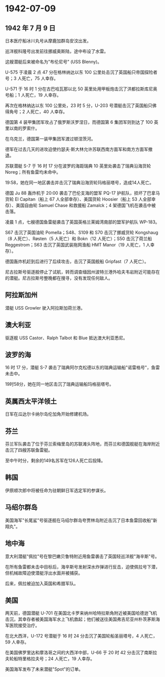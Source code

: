 # 1942-07-09

## 1942 年 7 月 9 日

日本医疗船冰川丸号从摩鹿加群岛安汶出发。

巡洋舰科隆号出发前往挪威奥斯陆，途中布设了水雷。

这艘潜艇后来被命名为"布伦尼号" (USS Blenny)。

U-575 于凌晨 2 点 47 分在格林纳达以东 100
公里处击沉了英国船只帝国探险者号；3 人死亡，75 人幸存。

U-571 于 16 时 1 分在古巴哈瓦那以北 50
英里处用甲板炮击沉了洪都拉斯库尼奥号船；1 人死亡，19 人幸存。

再次在格林纳达以东 100 公里处，23 时 5 分，U-203
号潜艇击沉了英国船只佛得角号；2 人死亡，40 人幸存。

德国第 4 装甲集团军攻占了俄罗斯沃罗涅日，而德国第 6 集团军则到达了 100
英里以南的罗索什。

在乌克兰，德国第一装甲集团军渡过顿涅茨河。

德军在过去几天的进攻迫使约瑟夫·斯大林允许苏联西南方面军和南方方面军撤退。

苏联潜艇 S-7 于 16 时 17 分在波罗的海距瑞典 10 英里处袭击了瑞典沿海货轮
Noreg；所有鱼雷均未命中。

19:58，她在同一地区袭击并击沉了瑞典沿海货轮玛格丽塔号，造成14人死亡。

德国 Ju 88 轰炸机于 20:00 袭击了巴伦支海的盟军 PQ-17
护航队，损坏了巴拿马货轮 El Capitan（船上 67 人全部幸存）、美国货轮
Hoosier（船上 53 人全部幸存）、美国自由轮 Samuel Chase 和救援船
Zamalck；4 架德国飞机在袭击中被击落。

凌晨 1 点，七艘德国鱼雷艇袭击了英国英格兰莱姆湾南部的盟军护航队 WP-183。

S67 击沉了英国油轮 Pomella；S48、S109 和 S70 击沉了挪威货轮 Kongshaug（8
人死亡）、Røsten（5 人死亡）和 Bokn（12 人死亡）；S50 击沉了荷兰船
Reggestrom；S63 击沉了英国武装拖网渔船 HMT Manor（19 人死亡，1
人幸存）。

德国轰炸机赶到后进行了后续攻击，击沉了英国舰船 Gripfast（7 人死亡）。

尼古拉斯号驱逐舰停止了试航，转而调查缅因州波特兰港外哈夫韦岩附近可能存在的潜艇。尼古拉斯号整晚都在搜寻，没有发现任何敌人。

## 阿拉斯加州

潜艇 USS Growler 驶入阿拉斯加荷兰港。

## 澳大利亚

驱逐舰 USS Castor、Ralph Talbot 和 Blue 抵达澳大利亚悉尼。

## 波罗的海

16 时 17 分，潜艇 S-7
袭击了瑞典阿尔克松德以东的瑞典运输船"诺雷格号"，鱼雷未击中。

19时58分，她在同一地区击沉了瑞典运输船玛格丽塔号。

## 英属西太平洋领土

日军在瓜达尔卡纳尔岛伦加角开始修建机场。

## 芬兰

芬兰军队袭击了位于芬兰索梅里岛的苏联滩头阵地，而芬兰和德国舰艇在海岸附近击沉了四艘苏联鱼雷艇。

至中午时分，剩余的149名苏军在126人死亡后投降。

## 韩国

伊原顺次郎中将被任命为驻朝鲜日军选定军的参谋长。

## 马绍尔群岛

美国海军"长尾鲨"号驱逐舰在马绍尔群岛夸贾林岛附近击沉了日本鱼雷回收船"新翔丸"。

## 地中海

意大利潜艇"佩拉"号在黎巴嫩贝鲁特附近用鱼雷袭击了英国轻巡洋舰"海辛斯"号。

在所有鱼雷都未击中目标后，海辛斯号发射深水炸弹进行反击，迫使佩拉号下潜，但机械故障迫使潜艇浮出水面并被捕获。

后来，佩拉被迫加入英国和希腊军队。

## 美国

两天前，德国潜艇 U-701
在美国北卡罗来纳州哈特拉斯角附近被美国哈德逊飞机击沉，其幸存者被美国海军水上飞机救起；他们被送往美国弗吉尼亚州朴茨茅斯海军医院接受治疗。

在北大西洋，U-172 号潜艇于 16 时 24 分击沉了美国轮船圣丽塔号，4
人死亡，59 人幸存。

在美国佛罗里达和摩洛哥之间的大西洋中部，U-66 于 20 时 42
分击沉了南斯拉夫轮船特里格拉夫号；24 人死亡，19 人幸存。

美国海军发布了未来潜艇"Spot"的订单。

